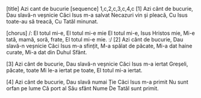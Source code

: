 [title] Azi cant de bucurie
[sequence] 1,c,2,c,3,c,4,c
[1]
Azi cânt de bucurie,
Dau slavă-n veșnicie
Căci Isus m-a salvat
Necazuri vin și pleacă,
Cu Isus toate-au să treacă,
Cu Tatăl minunat.

[chorus]
/: El totul mi-e, El totul mi-e mie
El totul mi-e, Isus Hristos mie,
Mi-e tată, mamă, soră, frate,
El totul mi-e mie. :/
[2]
Azi cânt de bucurie,
Dau slavă-n veșnicie
Căci Isus m-a sfințit,
M-a spălat de păcate,
Mi-a dat haine curate,
Mi-a dat din Duhul Sfânt.

[3]
Azi cânt de bucurie,
Dau slavă-n veșnicie
Căci Isus m-a iertat
Greșeli, păcate, toate
Mi le-a iertat pe toate,
El totul mi-a iertat.

[4]
Azi cânt de bucurie,
Dau slavă numai Ție
Căci Isus m-a primit
Nu sunt orfan pe lume
Că port al Său sfânt Nume
De Tatăl sunt primit.

